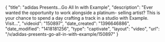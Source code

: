 {
    "title": "adidas Presents...Go All In with Example",
    "description": "Ever wanted the opportunity to work alongside a platinum- selling artist? This is your chance to spend a day crafting a track in a studio with Example. Visit...",
    "videoid": "150897",
    "date_created": "1396646886",
    "date_modified": "1418181256",
    "type": "captivate",
    "layout": "video",
    "url": "\/v\/adidas-presents-go-all-in-with-example\/150897"
}